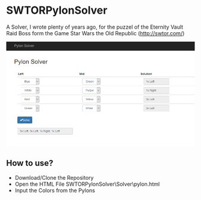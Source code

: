 # SWTORPylonSolver

A Solver, I wrote plenty of years ago, for the puzzel of the Eternity Vault Raid Boss form the Game Star Wars the Old Republic (http://swtor.com/)

![Screenshot of the Pylon Solver](/Media/pylonSolver.PNG "MainPage")

## How to use?

- Download/Clone the Repository
- Open the HTML File SWTORPylonSolver\Solver\pylon.html
- Input the Colors from the Pylons
